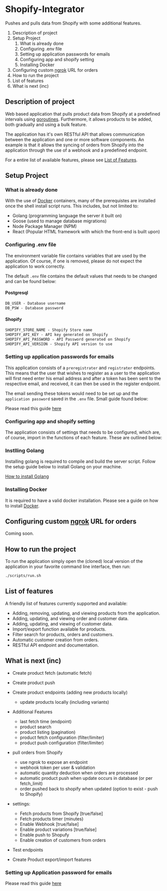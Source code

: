 # Shopify-Integrator

Pushes and pulls data from Shopify with some additional features.

1. Description of project
2. Setup Project
    1. What is already done
    2. Configuring .env file
    3. Setting up application passwords for emails
    4. Configuring app and shopify setting
    5. Installing Docker
3. Configuring custom [ngrok](https://ngrok.com/) URL for orders
4. How to run the project
5. List of features
6. What is next (inc)

## Description of project

Web based application that pulls product data from Shopify at a predefined intervals using [goroutines](https://go.dev/tour/concurrency/1). Furthermore, it allows products to be added, both gradually and using a bulk feature.

The application has it's own RESTful API that allows communication between the application and one or more software components. An example is that it allows the syncing of orders from Shopify into the application through the use of a webhook and a predefined endpoint.

For a entire list of available features, please see [List of Features]().

## Setup Project

### What is already done

With the use of [Docker](https://www.docker.com/) containers, many of the prerequistes are installed once the shell install script runs. This includes, but not limited to:

- Golang (programming language the server it built on)
- Goose (used to manage database migrations)
- Node Package Manager (NPM)
- React (Popular HTML framework with which the front-end is built upon)

### Configuring .env file

The environment variable file contains variables that are used by the application. Of course, if one is removed, please do not expect the application to work correctly.

The default `.env` file contains the default values that needs to be changed and can be found below:

#### Postgresql

```txt
DB_USER - Database username
DB_PSW - Database password
```

#### Shopify

```txt
SHOPIFY_STORE_NAME - Shopify Store name
SHOPIFY_API_KEY - API key generated on Shopify
SHOPIFY_API_PASSWORD - API Password generated on Shopify
SHOPIFY_API_VERSION - Shopify API version to use
```

### Setting up application passwords for emails

This application consists of a `preregistrater` and `registrater` endpoints. This means that the user that wishes to register as a user to the application will first need enter his email address and after a token has been sent to the respective email, and received, it can then be used in the register endpoint.

The email sending these tokens would need to be set up and the `application password` saved in the `.env` file. Small guide found below:

Please read this guide [here](https://support.google.com/mail/answer/185833?hl=en)

### Configuring app and shopify setting

The application consists of settings that needs to be configured, which are, of course, import in the functions of each feature. These are outlined below:

### Instlling Golang

Installing golang is required to compile and build the server script. Follow the setup guide below to install Golang on your machine.

[How to install Golang](https://go.dev/doc/install)

### Installing Docker

It is required to have a valid docker installation. Please see a guide on how to install [Docker](https://www.docker.com/).

## Configuring custom [ngrok](https://ngrok.com/) URL for orders

Coming soon.

## How to run the project

To run the application simply open the (cloned) local version of the application in your favorite command line interface, then run:

```bash
./scripts/run.sh
```

## List of features

A friendly list of features currently supported and available:

- Adding, removing, updating, and viewing products from the application.
- Adding, updating, and viewing order and customer data.
- Adding, updating, and viewing of customer data.
- Import/export function available for products.
- Filter search for products, orders and customers.
- Automatic customer creation from orders.
- RESTful API endpoint and documentation.

## What is next (inc)

- Create product fetch (automatic fetch)
- Create product push
- Create product endpoints (adding new products locally)
  - update products locally (including variants)
- Additional Features

  - last fetch time (endpoint)
  - product search
  - product listing (pagination)
  - product fetch configuration (filter/limiter)
  - product push configuration (filter/limiter)

- pull orders from Shopify

  - use ngrok to expose an endpoint
  - webhook token per user & validation
  - automatic quantity deduction when orders are processed
  - automatic product push when update occurs in database (or per fetch_limit)
  - order pushed back to shopify when updated (option to exist - push to Shopify)

- settings:

  - Fetch products from Shopify [true/false]
  - Fetch products timer (minutes)
  - Enable Webhook [true/false]
  - Enable product variations [true/false]
  - Enable push to Shopufy
  - Enable creation of customers from orders

- Test endpoints
- Create Product export/import features

### Setting up Application password for emails

Please read this guide [here](https://support.google.com/mail/answer/185833?hl=en)

